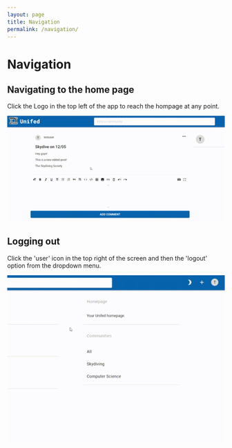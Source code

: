 ```yaml
---
layout: page 
title: Navigation 
permalink: /navigation/
---
```


# Navigation

## Navigating to the home page

Click the Logo in the top left of the app to reach the hompage at any point.

![Navigating to Home Page](../gifs/return-home.gif)

## Logging out

Click the 'user' icon in the top right of the screen and then the 'logout' option from the dropdown menu.

![Logging Out](../gifs/logout.gif)
